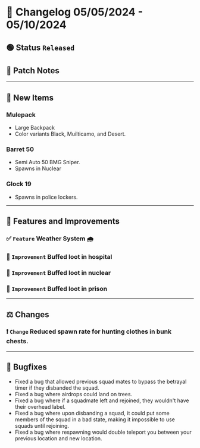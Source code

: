 # :bookmark_tabs:  Changelog 05/05/2024 - 05/10/2024

## :green_circle: Status `Released`
<!-- ## :green_circle: Status `Released` -->

## :speech_balloon: Patch Notes

________

## :gun: New Items

### Mulepack
- Large Backpack
- Color variants Black, Muilticamo, and Desert.

### Barret 50
- Semi Auto 50 BMG Sniper.
- Spawns in Nuclear

### Glock 19
- Spawns in police lockers.

________

## :loudspeaker: Features and Improvements


### :white_check_mark: `Feature` Weather System 🌧️

### :arrow_up_small: `Improvement` Buffed loot in hospital
### :arrow_up_small: `Improvement` Buffed loot in nuclear
### :arrow_up_small: `Improvement` Buffed loot in prison

________

## :balance_scale: Changes

### :exclamation: `Change` Reduced spawn rate for hunting clothes in bunk chests.

________

## :bug: Bugfixes
- Fixed a bug that allowed previous squad mates to bypass the betrayal timer if they disbanded the squad.
- Fixed a bug where airdrops could land on trees.
- Fixed a bug where if a squadmate left and rejoined, they wouldn't have their overhead label.
- Fixed a bug where upon disbanding a squad, it could put some members of the squad in a bad state, making it impossible to use squads until rejoining.
- Fixed a bug where respawning would double teleport you between your previous location and new location.
